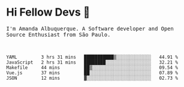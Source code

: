 # Hi Fellow Devs :wave:
   
<p>
  <samp>
    I'm Amanda Albuquerque. A Software developer and Open Source Enthusiast from São Paulo.
  </samp>

  
<!--   [![Twitter Follow](https://img.shields.io/twitter/follow/alalbux?style=social)](https://www.twitter.com/alalbux)
  [![Linkedin Badge](https://img.shields.io/badge/-alalbux-blue?style=flat-square&logo=Linkedin&logoColor=white&link=https://www.linkedin.com/in/alalbux/)](https://www.linkedin.com/in/alalbux/)
  [![Medium Badge](https://img.shields.io/badge/-alalbux-black?style=flat-square&logo=Medium&logoColor=white&link=https://medium.com/@alalbux)](https://medium.com/@alalbux) -->
</p>

  <br/>
  

<!--START_SECTION:waka-->
```text
YAML         3 hrs 31 mins   ███████████▒░░░░░░░░░░░░░   44.91 % 
JavaScript   2 hrs 31 mins   ████████░░░░░░░░░░░░░░░░░   32.21 % 
Makefile     44 mins         ██▒░░░░░░░░░░░░░░░░░░░░░░   09.54 % 
Vue.js       37 mins         ██░░░░░░░░░░░░░░░░░░░░░░░   07.89 % 
JSON         12 mins         ▓░░░░░░░░░░░░░░░░░░░░░░░░   02.73 % 
```
<!--END_SECTION:waka-->

